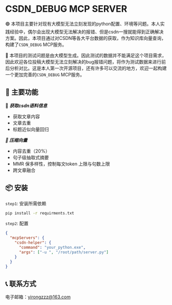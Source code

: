 # CSDN_DEBUG MCP SERVER

🟢 本项目主要针对现有大模型无法立刻发现的python配置、环境等问题。本人实践经验中，偶尔会出现大模型无法解决的报错、但是csdn一搜就能得到正确解决方案。因此，本项目通过对CSDN等各大平台数据的获取，作为知识库向量查询，构建了`CSDN_DEBUG` MCP服务。

🔴 本项目的测试问题是由大模型生成。因此测试的数据并不能满足这个项目需求，因此欢迎各位投稿大模型无法立刻解决的bug报错问题，将作为测试数据来进行前后分析对比。这是本人第一次开源项目，还有许多可以交流的地方，欢迎一起构建一个更加完善的`CSDN_DEBUG` MCP服务。

## 🎯 主要功能

🤖 ***获取csdn语料信息***

* 获取文章内容
* 文章去重
* 标题近似向量回归

***🔧 压缩向量***

* 内容去重（20%）
* 句子级抽取式摘要
* MMR 保多样性，控制每文token 上限与句数上限
* 跨文章融合

## 📦 安装

`step1`: 安装所需依赖

```cmd
pip install -r requirments.txt
```

`step2`: 配置

```json
{
  "mcpServers": {
    "csdn-helper": {
      "command": "your_python.exe",
      "args": ["-u ", "/root/path/server.py"]
    }
  }
}
```

## 📞 联系方式

电子邮箱：yirongzzz@163.com



